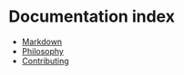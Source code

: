 # Documentation index


- [Markdown](markdown)
- [Philosophy](philosophy)
- [Contributing](contributing)
